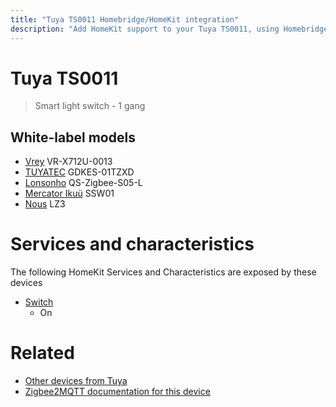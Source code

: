 ```yaml
---
title: "Tuya TS0011 Homebridge/HomeKit integration"
description: "Add HomeKit support to your Tuya TS0011, using Homebridge, Zigbee2MQTT and homebridge-z2m."
---
```

<!---
This file has been GENERATED using src/docgen/docgen.ts
DO NOT EDIT THIS FILE MANUALLY!
-->
# Tuya TS0011
> Smart light switch - 1 gang


## White-label models
* [Vrey](../index.md#vrey) VR-X712U-0013
* [TUYATEC](../index.md#tuyatec) GDKES-01TZXD
* [Lonsonho](../index.md#lonsonho) QS-Zigbee-S05-L
* [Mercator Ikuü](../index.md#mercator_ikuu) SSW01
* [Nous](../index.md#nous) LZ3

# Services and characteristics
The following HomeKit Services and Characteristics are exposed by
these devices

* [Switch](../../switch.md)
  * On


# Related
* [Other devices from Tuya](../index.md#tuya)
* [Zigbee2MQTT documentation for this device](https://www.zigbee2mqtt.io/devices/TS0011.html)